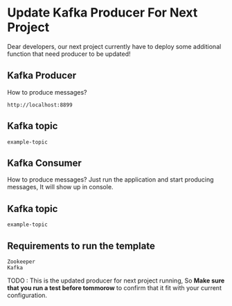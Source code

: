 # Update Kafka Producer For Next Project
Dear developers, our next project currently have to deploy some additional function that need producer to be updated!

## Kafka Producer
How to produce messages?
```
http://localhost:8899
```
## Kafka topic
```
example-topic
```
## Kafka Consumer
How to produce messages?
Just run the application and start producing messages, It will show up in console.
## Kafka topic
```
example-topic
```
## Requirements to run the template
```
Zookeeper
Kafka
```

TODO : This is the updated producer for next project running, So **Make sure that you run a test before tommorow** to confirm that it fit with your current configuration.
